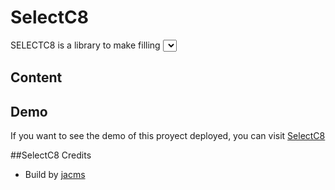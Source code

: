 # SelectC8
SELECTC8 is a library to make filling <select> more user friendly.
  
 ## Content
 
 ## Demo
 If you want to see the demo of this proyect deployed, you can visit [SelectC8](https://github.com/jacms/Select-C8)
  
 ##SelectC8 Credits
 * Build by [jacms](https://github.com/jacms)
